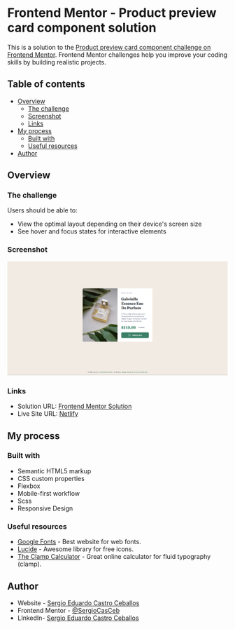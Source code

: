 # Frontend Mentor - Product preview card component solution

This is a solution to the [Product preview card component challenge on Frontend Mentor](https://www.frontendmentor.io/challenges/product-preview-card-component-GO7UmttRfa). Frontend Mentor challenges help you improve your coding skills by building realistic projects.

## Table of contents

- [Overview](#overview)
  - [The challenge](#the-challenge)
  - [Screenshot](#screenshot)
  - [Links](#links)
- [My process](#my-process)
  - [Built with](#built-with)
  - [Useful resources](#useful-resources)
- [Author](#author)

## Overview

### The challenge

Users should be able to:

- View the optimal layout depending on their device's screen size
- See hover and focus states for interactive elements

### Screenshot

![Solution Screenshot](./solution-screenshot.png)

### Links

- Solution URL: [Frontend Mentor Solution](hthttps://www.frontendmentor.io/solutions/responsive-product-card-with-scss-cIFWl2dDqA)
- Live Site URL: [Netlify](https://fm-product-preview-card-sergio.netlify.app/)

## My process

### Built with

- Semantic HTML5 markup
- CSS custom properties
- Flexbox
- Mobile-first workflow
- Scss
- Responsive Design

### Useful resources

- [Google Fonts](https://fonts.google.com/) - Best website for web fonts.
- [Lucide](https://lucide.dev/icons/) - Awesome library for free icons.
- [The Clamp Calculator](https://royalfig.github.io/fluid-typography-calculator/) - Great online calculator for fluid typography (clamp).

## Author

- Website - [Sergio Eduardo Castro Ceballos](https://sergiocas.com/)
- Frontend Mentor - [@SergioCasCeb](https://www.frontendmentor.io/profile/SergioCasCeb)
- LInkedIn- [Sergio Eduardo Castro Ceballos](www.linkedin.com/in/sergio-eduardo-castro-ceballos)
